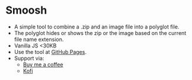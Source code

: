 # Smoosh
- A simple tool to combine a .zip and an image file into a polyglot file.
- The polyglot hides or shows the zip or the image based on the current file name extension.
- Vanilla JS &lt;30KB
- Use the tool at [GitHub Pages](https://gregabbott.github.io/smoosh/).
- Support via:
  - [Buy me a coffee](https://buymeacoffee.com/gregabbott)
  - [Kofi](https://ko-fi.com/gregabbott)
